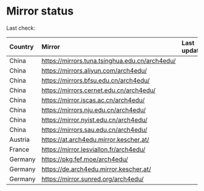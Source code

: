 <script src="./time.js"></script>
# Mirror status
Last check: <script type="text/javascript">localize(1737942246.371257);</script>

|Country|Mirror|Last update|
|:------|:-----|:----------|
|China|https://mirrors.tuna.tsinghua.edu.cn/arch4edu/|<script type="text/javascript">localize(1737916656);</script>|
|China|https://mirrors.aliyun.com/arch4edu/|<script type="text/javascript">localize(1737873394);</script>|
|China|https://mirrors.bfsu.edu.cn/arch4edu/|<script type="text/javascript">localize(1737916656);</script>|
|China|https://mirrors.cernet.edu.cn/arch4edu/|<script type="text/javascript">localize(1737916656);</script>|
|China|https://mirror.iscas.ac.cn/arch4edu/|<script type="text/javascript">localize(1737873394);</script>|
|China|https://mirrors.nju.edu.cn/arch4edu/|<script type="text/javascript">localize(1737873394);</script>|
|China|https://mirror.nyist.edu.cn/arch4edu/|<script type="text/javascript">localize(1737873394);</script>|
|China|https://mirrors.sau.edu.cn/arch4edu/|<script type="text/javascript">localize(1731653531);</script>|
|Austria|https://at.arch4edu.mirror.kescher.at/|<script type="text/javascript">localize(1737916656);</script>|
|France|https://mirror.lesviallon.fr/arch4edu/|<script type="text/javascript">localize(1737873394);</script>|
|Germany|https://pkg.fef.moe/arch4edu/|<script type="text/javascript">localize(1737916656);</script>|
|Germany|https://de.arch4edu.mirror.kescher.at/|<script type="text/javascript">localize(1737916656);</script>|
|Germany|https://mirror.sunred.org/arch4edu/|<script type="text/javascript">localize(1737916656);</script>|

<script src="./tablefilter/tablefilter.js"></script>
<script src="./table.js"></script>